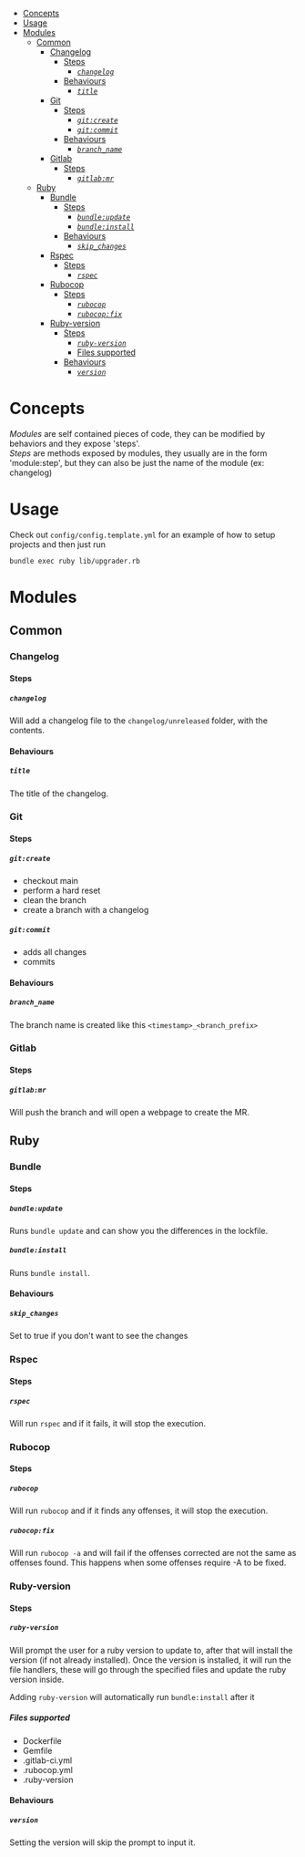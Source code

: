 - [Concepts](#concepts)
- [Usage](#usage)
- [Modules](#modules)
  - [Common](#common)
    - [Changelog](#changelog)
      - [Steps](#steps)
        - [*`changelog`*](#changelog-1)
      - [Behaviours](#behaviours)
        - [*`title`*](#title)
    - [Git](#git)
      - [Steps](#steps-1)
        - [*`git:create`*](#gitcreate)
        - [*`git:commit`*](#gitcommit)
      - [Behaviours](#behaviours-1)
        - [*`branch_name`*](#branch_name)
    - [Gitlab](#gitlab)
      - [Steps](#steps-2)
        - [*`gitlab:mr`*](#gitlabmr)
  - [Ruby](#ruby)
    - [Bundle](#bundle)
      - [Steps](#steps-3)
        - [*`bundle:update`*](#bundleupdate)
        - [*`bundle:install`*](#bundleinstall)
      - [Behaviours](#behaviours-2)
        - [*`skip_changes`*](#skip_changes)
    - [Rspec](#rspec)
      - [Steps](#steps-4)
        - [*`rspec`*](#rspec-1)
    - [Rubocop](#rubocop)
      - [Steps](#steps-5)
        - [*`rubocop`*](#rubocop-1)
        - [*`rubocop:fix`*](#rubocopfix)
    - [Ruby-version](#ruby-version)
      - [Steps](#steps-6)
        - [*`ruby-version`*](#ruby-version-1)
        - [Files supported](#files-supported)
      - [Behaviours](#behaviours-3)
        - [*`version`*](#version)

  
# Concepts

*Modules* are self contained pieces of code, they can be modified by behaviors and they expose 'steps'.  
*Steps* are methods exposed by modules, they usually are in the form 'module:step', but they can also be just the name of the module (ex: changelog)

# Usage

Check out `config/config.template.yml` for an example of how to setup projects and then just run

```
bundle exec ruby lib/upgrader.rb
```

# Modules
## Common

### Changelog

#### Steps

##### *`changelog`*

Will add a changelog file to the `changelog/unreleased` folder, with the contents.

#### Behaviours

##### *`title`*

The title of the changelog.

### Git

#### Steps

##### *`git:create`*

- checkout main
- perform a hard reset
- clean the branch
- create a branch with a changelog


##### *`git:commit`*

- adds all changes
- commits


#### Behaviours

##### *`branch_name`*

The branch name is created like this `<timestamp>_<branch_prefix>`

### Gitlab

#### Steps

##### *`gitlab:mr`*

Will push the branch and will open a webpage to create the MR.

## Ruby

### Bundle

#### Steps

##### *`bundle:update`*

Runs `bundle update` and can show you the differences in the lockfile.

##### *`bundle:install`*

Runs `bundle install`.

#### Behaviours

##### *`skip_changes`*

Set to true if you don't want to see the changes

### Rspec

#### Steps

##### *`rspec`*

Will run `rspec` and if it fails, it will stop the execution.

### Rubocop

#### Steps

##### *`rubocop`*

Will run `rubocop` and if it finds any offenses, it will stop the execution.

##### *`rubocop:fix`*

Will run `rubocop -a` and will fail if the offenses corrected are not the same as offenses found. This happens when some offenses require -A to be fixed.

### Ruby-version

#### Steps

##### *`ruby-version`*

Will prompt the user for a ruby version to update to, after that will install the version (if not already installed).
Once the version is installed, it will run the file handlers, these will go through the specified files and update the ruby version inside.

Adding `ruby-version` will automatically run `bundle:install` after it

##### Files supported
- Dockerfile
- Gemfile
- .gitlab-ci.yml
- .rubocop.yml
- .ruby-version


#### Behaviours

##### *`version`*

Setting the version will skip the prompt to input it.

